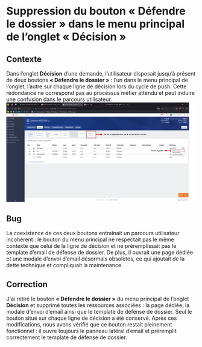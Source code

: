 # Suppression du bouton « Défendre le dossier » dans le menu principal de l’onglet « Décision »

## Contexte

Dans l’onglet **Décision** d’une demande, l’utilisateur disposait jusqu’à présent de deux boutons **« Défendre le dossier »** : l’un dans le menu principal de l’onglet, l’autre sur chaque ligne de décision lors du cycle de push. Cette redondance ne correspond pas au processus métier attendu et peut induire une confusion dans le parcours utilisateur.
![alt text](image.png)

## Bug

La coexistence de ces deux boutons entraînait un parcours utilisateur incohérent : le bouton du menu principal ne respectait pas le même contexte que celui de la ligne de décision et ne préremplissait pas le template d’email de défense de dossier. De plus, il ouvrait une page dédiée et une modale d’envoi d’email désormais obsolètes, ce qui ajoutait de la dette technique et compliquait la maintenance.

## Correction

J'ai retiré le bouton **« Défendre le dossier »** du menu principal de l’onglet **Décision** et supprimé toutes les ressources associées : la page dédiée, la modale d’envoi d’email ainsi que le template de défense de dossier. Seul le bouton situé sur chaque ligne de décision a été conservé. Après ces modifications, nous avons vérifié que ce bouton restait pleinement fonctionnel : il ouvre toujours le panneau latéral d’email et préremplit correctement le template de défense de dossier.
